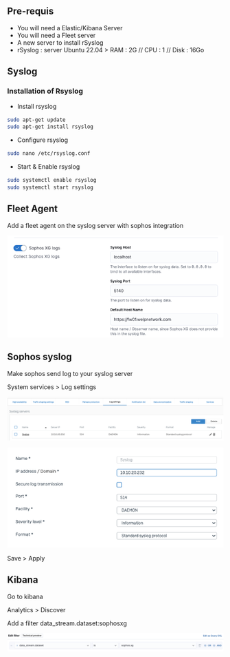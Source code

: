 ## Pre-requis

- You will need a Elastic/Kibana Server 
- You will need a Fleet server 
- A new server to install rSyslog
- rSyslog : server Ubuntu 22.04 > RAM : 2G // CPU : 1 // Disk : 16Go

## Syslog

### Installation of Rsyslog

- Install rsyslog

```bash
sudo apt-get update
sudo apt-get install rsyslog
```

- Configure rsyslog

```bash
sudo nano /etc/rsyslog.conf
```    

- Start & Enable rsyslog

```bash
sudo systemctl enable rsyslog
sudo systemctl start rsyslog
```

## Fleet Agent

Add a fleet agent on the syslog server with sophos integration 

![fleet-agent-sophos](../log_Sophos/src/fleet-agent-sophos.png)

## Sophos syslog

Make sophos send log to your syslog server

System services > Log settings 

![log-sophos-1](../log_Sophos/src/log-sophos-1.png)

![log-sophos-2](../log_Sophos/src/log-sophos-2.png)

Save > Apply

## Kibana

Go to kibana 

Analytics > Discover 

Add a filter data_stream.dataset:sophosxg

![dataset-sophos](../log_Sophos/src/dataset-sophos.png)